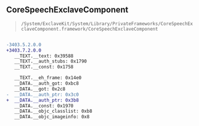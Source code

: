## CoreSpeechExclaveComponent

> `/System/ExclaveKit/System/Library/PrivateFrameworks/CoreSpeechExclaveComponent.framework/CoreSpeechExclaveComponent`

```diff

-3403.5.2.0.0
+3403.7.2.0.0
   __TEXT.__text: 0x39588
   __TEXT.__auth_stubs: 0x1790
   __TEXT.__const: 0x1758

   __TEXT.__eh_frame: 0x14e0
   __DATA.__auth_got: 0xbc8
   __DATA.__got: 0x2c8
-  __DATA.__auth_ptr: 0x3c0
+  __DATA.__auth_ptr: 0x3b8
   __DATA.__const: 0x1970
   __DATA.__objc_classlist: 0xb8
   __DATA.__objc_imageinfo: 0x8

```

